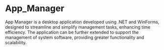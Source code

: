 # App_Manager
App Manager is a desktop application developed using .NET and WinForms, designed to streamline and simplify management tasks, enhancing time efficiency. The application can be further extended to support the management of system software, providing greater functionality and scalability.
